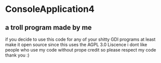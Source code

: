 # ConsoleApplication4

## a troll program made by me
if you decide to use this code for any of your shitty GDI programs at least
make it open source since this uses the AGPL 3.0 Liscence i dont like people
who use my code without prope credit so please respect my code thank you :)
